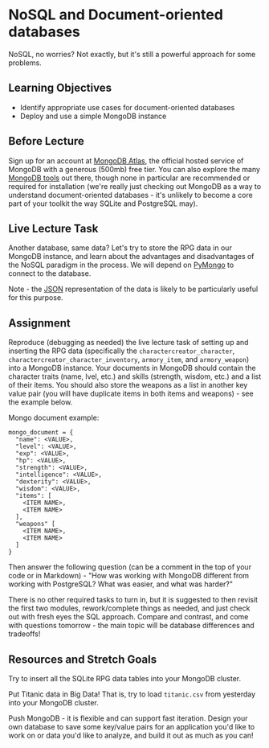 # NoSQL and Document-oriented databases

NoSQL, no worries? Not exactly, but it's still a powerful approach for some
problems.

## Learning Objectives

- Identify appropriate use cases for document-oriented databases
- Deploy and use a simple MongoDB instance

## Before Lecture

Sign up for an account at [MongoDB Atlas](https://www.mongodb.com/cloud/atlas),
the official hosted service of MongoDB with a generous (500mb) free tier. You
can also explore the many [MongoDB tools](http://mongodb-tools.com/) out there,
though none in particular are recommended or required for installation (we're
really just checking out MongoDB as a way to understand document-oriented
databases - it's unlikely to become a core part of your toolkit the way SQLite
and PostgreSQL may).

## Live Lecture Task

Another database, same data? Let's try to store the RPG data in our MongoDB
instance, and learn about the advantages and disadvantages of the NoSQL paradigm
in the process. We will depend on
[PyMongo](https://api.mongodb.com/python/current/) to connect to the database.

Note - the
[JSON](https://github.com/LambdaSchool/Django-RPG/blob/master/testdata.json)
representation of the data is likely to be particularly useful for this purpose.

## Assignment

Reproduce (debugging as needed) the live lecture task of setting up and
inserting the RPG data (specifically the `charactercreator_character`,
`charactercreator_character_inventory`, `armory_item`, and `armory_weapon`) into 
a MongoDB instance. Your documents in MongoDB should contain the character traits 
(name, lvel, etc.) and skills (strength, wisdom, etc.) and a list of their items. 
You should also store the weapons as a list in another key value pair (you will have 
duplicate items in both items and weapons) - see the example below.

Mongo document example:
```
mongo_document = {
  "name": <VALUE>,
  "level": <VALUE>,
  "exp": <VALUE>,
  "hp": <VALUE>,
  "strength": <VALUE>,
  "intelligence": <VALUE>,
  "dexterity": <VALUE>,
  "wisdom": <VALUE>,
  "items": [
    <ITEM NAME>,
    <ITEM NAME>
  ],
  "weapons" [
    <ITEM NAME>,
    <ITEM NAME>
  ]
}
```

Then answer the following question (can be a comment in the top of your code or in Markdown) - "How 
was working with MongoDB different from working with PostgreSQL? What was easier, and what was harder?"

There is no other required tasks to turn in, but it is suggested to then revisit
the first two modules, rework/complete things as needed, and just check out with
fresh eyes the SQL approach. Compare and contrast, and come with questions
tomorrow - the main topic will be database differences and tradeoffs!

## Resources and Stretch Goals

Try to insert all the SQLite RPG data tables into your MongoDB cluster.

Put Titanic data in Big Data! That is, try to load `titanic.csv` from yesterday
into your MongoDB cluster.

Push MongoDB - it is flexible and can support fast iteration. Design your own
database to save some key/value pairs for an application you'd like to work on
or data you'd like to analyze, and build it out as much as you can!
